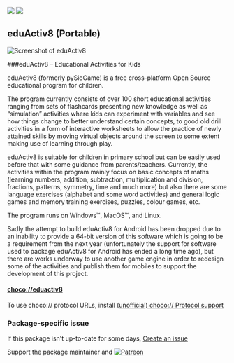 [![](https://img.shields.io/chocolatey/v/eduactiv8?color=green&label=eduactiv8)](https://chocolatey.org/packages/eduactiv8) [![](https://img.shields.io/chocolatey/dt/eduactiv8)](https://chocolatey.org/packages/eduactiv8)

## eduActiv8 (Portable)

![Screenshot of eduActiv8](https://www.eduactiv8.org/wp-content/uploads/2017/09/cross_platform-1.jpg)

###eduActiv8 – Educational Activities for Kids

eduActiv8 (formerly pySioGame) is a free cross-platform Open Source educational program for children.

The program currently consists of over 100 short educational activities ranging from sets of flashcards presenting new knowledge as well as “simulation” activities where kids can experiment with variables and see how things change to better understand certain concepts, to good old drill activities in a form of interactive worksheets to allow the practice of newly attained skills by moving virtual objects around the screen to some extent making use of learning through play.

eduActiv8 is suitable for children in primary school but can be easily used before that with some guidance from parents/teachers. Currently, the activities within the program mainly focus on basic concepts of maths (learning numbers, addition, subtraction, multiplication and division, fractions, patterns, symmetry, time and much more) but also there are some language exercises (alphabet and some word activities) and general logic games and memory training exercises, puzzles, colour games, etc.

The program runs on Windows™, MacOS™, and Linux.

Sadly the attempt to build eduActiv8 for Android has been dropped due to an inability to provide a 64-bit version of this software which is going to be a requirement from the next year (unfortunately the support for software used to package eduActiv8 for Android has ended a long time ago), but there are works underway to use another game engine in order to redesign some of the activities and publish them for mobiles to support the development of this project.

#### [choco://eduactiv8](choco://eduactiv8)
To use choco:// protocol URLs, install [(unofficial) choco:// Protocol support ](https://chocolatey.org/packages/choco-protocol-support)

### Package-specific issue
If this package isn't up-to-date for some days, [Create an issue](https://github.com/tunisiano187/Chocolatey-packages/issues/new/choose)

Support the package maintainer and [![Patreon](https://cdn.jsdelivr.net/gh/tunisiano187/Chocolatey-packages@d15c4e19c709e7148588d4523ffc6dd3cd3c7e5e/icons/patreon.png)](https://www.patreon.com/tunisiano)
